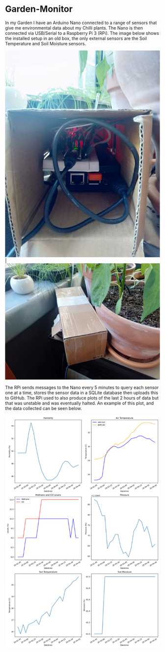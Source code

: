 # Garden-Monitor

In my Garden I have an Arduino Nano connected to a range of sensors that give me environmental data about my Chilli plants. The Nano is then connected via USB/Serial to a Raspberry Pi 3 (RPi). The image below shows the installed setup in an old box, the only external sensors are the Soil Temperature and Soil Moisture sensors.

![install1](https://github.com/astrobenhart/Garden-Monitor/blob/master/images/installed1.jpg "installation 1") | ![install2](https://github.com/astrobenhart/Garden-Monitor/blob/master/images/installed2.jpg "installation 2")

The RPi sends messages to the Nano every 5 minutes to query each sensor one at a time, stores the sensor data in a SQLite database then uploads this to GitHub. The RPi used to also produce plots of the last 2 hours of data but that was unstable and was eventually halted. An example of this plot, and the data collected can be seen below.

![Plots](https://github.com/astrobenhart/Garden-Monitor/blob/master/plots/plots.png "Garden data plot")
